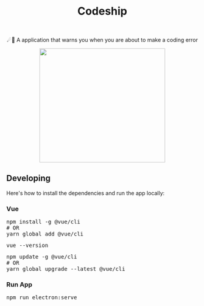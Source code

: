 <h1 align="center">  Codeship</h1>
<br>
<p align="center">☄🌌️ A application that warns you when you are about to make a coding error</p>
<p align="center"><img src="https://media1.giphy.com/media/RFdOyDT5VhdSVr1MgD/giphy.gif" width="330px" height="300px"> </p>

<h2>Developing</h2>
Here's how to install the dependencies and run the app locally:

<h3>Vue</h3>
<pre>
npm install -g @vue/cli
# OR
yarn global add @vue/cli</pre>

<pre>
vue --version</pre>

<pre>
npm update -g @vue/cli
# OR
yarn global upgrade --latest @vue/cli</pre>

<h3> Run App</h3>
<pre>
npm run electron:serve</pre>

